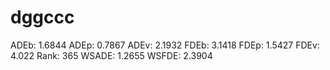 # dggccc

ADEb: 1.6844
ADEp: 0.7867
ADEv: 2.1932
FDEb: 3.1418
FDEp: 1.5427
FDEv: 4.022
Rank: 365
WSADE: 1.2655
WSFDE: 2.3904